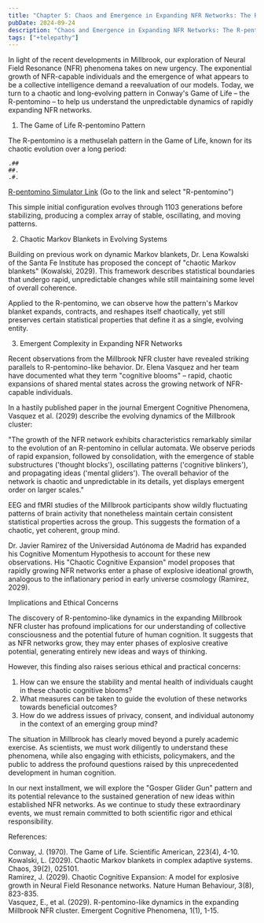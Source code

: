 ```yaml
---
title: "Chapter 5: Chaos and Emergence in Expanding NFR Networks: The R-pentomino Model"
pubDate: 2024-09-24
description: "Chaos and Emergence in Expanding NFR Networks: The R-pentomino Model"
tags: ["+telepathy"]
---
```


In light of the recent developments in Millbrook, our exploration of Neural Field Resonance (NFR) phenomena takes on new urgency. The exponential growth of NFR-capable individuals and the emergence of what appears to be a collective intelligence demand a reevaluation of our models. Today, we turn to a chaotic and long-evolving pattern in Conway's Game of Life – the R-pentomino – to help us understand the unpredictable dynamics of rapidly expanding NFR networks.

1. The Game of Life R-pentomino Pattern

The R-pentomino is a methuselah pattern in the Game of Life, known for its chaotic evolution over a long period:

```
.##
##.
.#.
```

[R-pentomino Simulator Link](https://buildlittleworlds.github.io/game-of-life-app/spaceships.html)
(Go to the link and select "R-pentomino")

This simple initial configuration evolves through 1103 generations before stabilizing, producing a complex array of stable, oscillating, and moving patterns.

2. Chaotic Markov Blankets in Evolving Systems

Building on previous work on dynamic Markov blankets, Dr. Lena Kowalski of the Santa Fe Institute has proposed the concept of "chaotic Markov blankets" (Kowalski, 2029). This framework describes statistical boundaries that undergo rapid, unpredictable changes while still maintaining some level of overall coherence.

Applied to the R-pentomino, we can observe how the pattern's Markov blanket expands, contracts, and reshapes itself chaotically, yet still preserves certain statistical properties that define it as a single, evolving entity.

3. Emergent Complexity in Expanding NFR Networks

Recent observations from the Millbrook NFR cluster have revealed striking parallels to R-pentomino-like behavior. Dr. Elena Vasquez and her team have documented what they term "cognitive blooms" – rapid, chaotic expansions of shared mental states across the growing network of NFR-capable individuals.

In a hastily published paper in the journal Emergent Cognitive Phenomena, Vasquez et al. (2029) describe the evolving dynamics of the Millbrook cluster:

"The growth of the NFR network exhibits characteristics remarkably similar to the evolution of an R-pentomino in cellular automata. We observe periods of rapid expansion, followed by consolidation, with the emergence of stable substructures ('thought blocks'), oscillating patterns ('cognitive blinkers'), and propagating ideas ('mental gliders'). The overall behavior of the network is chaotic and unpredictable in its details, yet displays emergent order on larger scales."

EEG and fMRI studies of the Millbrook participants show wildly fluctuating patterns of brain activity that nonetheless maintain certain consistent statistical properties across the group. This suggests the formation of a chaotic, yet coherent, group mind.

Dr. Javier Ramirez of the Universidad Autónoma de Madrid has expanded his Cognitive Momentum Hypothesis to account for these new observations. His "Chaotic Cognitive Expansion" model proposes that rapidly growing NFR networks enter a phase of explosive ideational growth, analogous to the inflationary period in early universe cosmology (Ramirez, 2029).

Implications and Ethical Concerns

The discovery of R-pentomino-like dynamics in the expanding Millbrook NFR cluster has profound implications for our understanding of collective consciousness and the potential future of human cognition. It suggests that as NFR networks grow, they may enter phases of explosive creative potential, generating entirely new ideas and ways of thinking.

However, this finding also raises serious ethical and practical concerns:

1. How can we ensure the stability and mental health of individuals caught in these chaotic cognitive blooms?
2. What measures can be taken to guide the evolution of these networks towards beneficial outcomes?
3. How do we address issues of privacy, consent, and individual autonomy in the context of an emerging group mind?

The situation in Millbrook has clearly moved beyond a purely academic exercise. As scientists, we must work diligently to understand these phenomena, while also engaging with ethicists, policymakers, and the public to address the profound questions raised by this unprecedented development in human cognition.

In our next installment, we will explore the "Gosper Glider Gun" pattern and its potential relevance to the sustained generation of new ideas within established NFR networks. As we continue to study these extraordinary events, we must remain committed to both scientific rigor and ethical responsibility.

References:

Conway, J. (1970). The Game of Life. Scientific American, 223(4), 4-10.  
Kowalski, L. (2029). Chaotic Markov blankets in complex adaptive systems. Chaos, 39(2), 025101.  
Ramirez, J. (2029). Chaotic Cognitive Expansion: A model for explosive growth in Neural Field Resonance networks. Nature Human Behaviour, 3(8), 823-835.  
Vasquez, E., et al. (2029). R-pentomino-like dynamics in the expanding Millbrook NFR cluster. Emergent Cognitive Phenomena, 1(1), 1-15.